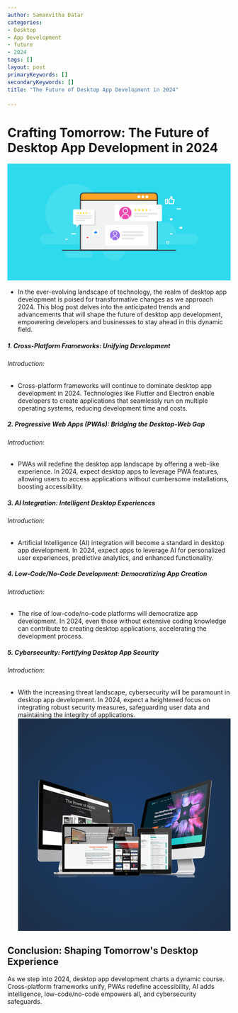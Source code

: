 ```yaml
---
author: Samanvitha Datar
categories: 
- Desktop
- App Development
- future
- 2024
tags: []
layout: post
primaryKeywords: []
secondaryKeywords: []
title: "The Future of Desktop App Development in 2024"

---
```

# Crafting Tomorrow: The Future of Desktop App Development in 2024
![img](/uploads/1_15_2024_1705328173529.png)

- In the ever-evolving landscape of technology, the realm of desktop app development is poised for transformative changes as we approach 2024. This blog post delves into the anticipated trends and advancements that will shape the future of desktop app development, empowering developers and businesses to stay ahead in this dynamic field.
##### 1. Cross-Platform Frameworks: Unifying Development
###### Introduction:
- Cross-platform frameworks will continue to dominate desktop app development in 2024. Technologies like Flutter and Electron enable developers to create applications that seamlessly run on multiple operating systems, reducing development time and costs.
##### 2. Progressive Web Apps (PWAs): Bridging the Desktop-Web Gap
###### Introduction:
- PWAs will redefine the desktop app landscape by offering a web-like experience. In 2024, expect desktop apps to leverage PWA features, allowing users to access applications without cumbersome installations, boosting accessibility.
##### 3. AI Integration: Intelligent Desktop Experiences
###### Introduction:
- Artificial Intelligence (AI) integration will become a standard in desktop app development. In 2024, expect apps to leverage AI for personalized user experiences, predictive analytics, and enhanced functionality.
##### 4. Low-Code/No-Code Development: Democratizing App Creation
###### Introduction:
- The rise of low-code/no-code platforms will democratize app development. In 2024, even those without extensive coding knowledge can contribute to creating desktop applications, accelerating the development process.
##### 5. Cybersecurity: Fortifying Desktop App Security
###### Introduction:
- With the increasing threat landscape, cybersecurity will be paramount in desktop app development. In 2024, expect a heightened focus on integrating robust security measures, safeguarding user data and maintaining the integrity of applications.
![img](/uploads/1_15_2024_1705328452936.jpeg)

## Conclusion: Shaping Tomorrow's Desktop Experience
As we step into 2024, desktop app development charts a dynamic course. Cross-platform frameworks unify, PWAs redefine accessibility, AI adds intelligence, low-code/no-code empowers all, and cybersecurity safeguards.&nbsp;
